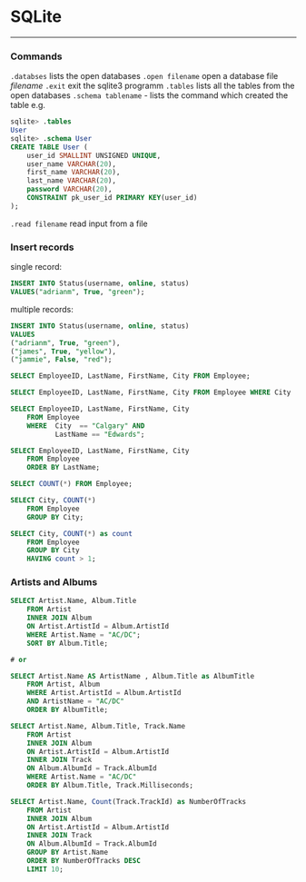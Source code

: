 # SQLite 
---

### Commands

`.databses` lists the open databases
`.open filename` open a database file *filename*
`.exit` exit the sqlite3 programm
`.tables` lists all the tables from the open databases
`.schema tablename` - lists the command which created the table
e.g.
```sql
sqlite> .tables
User
sqlite> .schema User
CREATE TABLE User (
    user_id SMALLINT UNSIGNED UNIQUE,
    user_name VARCHAR(20),
    first_name VARCHAR(20),
    last_name VARCHAR(20),
    password VARCHAR(20),
    CONSTRAINT pk_user_id PRIMARY KEY(user_id)
);
```
`.read filename` read input from a file

### Insert records

single record:
```sql
INSERT INTO Status(username, online, status) 
VALUES("adrianm", True, "green");
```
multiple records:
```sql
INSERT INTO Status(username, online, status) 
VALUES
("adrianm", True, "green"),
("james", True, "yellow"),
("jammie", False, "red");
```

```sql
SELECT EmployeeID, LastName, FirstName, City FROM Employee;

SELECT EmployeeID, LastName, FirstName, City FROM Employee WHERE City  == "Calgary";

SELECT EmployeeID, LastName, FirstName, City 
    FROM Employee 
    WHERE  City  == "Calgary" AND 
           LastName == "Edwards";

SELECT EmployeeID, LastName, FirstName, City 
    FROM Employee 
    ORDER BY LastName;

SELECT COUNT(*) FROM Employee;

SELECT City, COUNT(*)
    FROM Employee 
    GROUP BY City;

SELECT City, COUNT(*) as count
    FROM Employee 
    GROUP BY City
    HAVING count > 1;
```

### Artists and Albums

```sql
SELECT Artist.Name, Album.Title
    FROM Artist
    INNER JOIN Album
    ON Artist.ArtistId = Album.ArtistId
    WHERE Artist.Name = "AC/DC";
    SORT BY Album.Title;

# or

SELECT Artist.Name AS ArtistName , Album.Title as AlbumTitle
    FROM Artist, Album
    WHERE Artist.ArtistId = Album.ArtistId
    AND ArtistName = "AC/DC"
    ORDER BY AlbumTitle;

SELECT Artist.Name, Album.Title, Track.Name
    FROM Artist
    INNER JOIN Album
    ON Artist.ArtistId = Album.ArtistId
    INNER JOIN Track
    ON Album.AlbumId = Track.AlbumId
    WHERE Artist.Name = "AC/DC"
    ORDER BY Album.Title, Track.Milliseconds;

SELECT Artist.Name, Count(Track.TrackId) as NumberOfTracks
    FROM Artist
    INNER JOIN Album
    ON Artist.ArtistId = Album.ArtistId
    INNER JOIN Track
    ON Album.AlbumId = Track.AlbumId
    GROUP BY Artist.Name
    ORDER BY NumberOfTracks DESC
    LIMIT 10;


```




